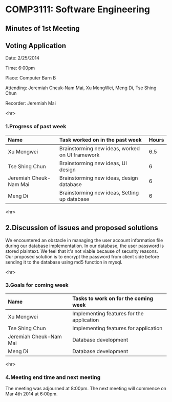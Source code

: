<h1> COMP3111: Software Engineering </h1>

<h2> Minutes of 1st Meeting </h2>

<h2> Voting Application </h2>

Date: 2/25/2014

Time: 6:00pm

Place: Computer Barn B

Attending: Jeremiah Cheuk-Nam Mai, Xu MengWei, Meng Di, Tse Shing Chun

Recorder: Jeremiah Mai



&lt;hr&gt;



<h3> 1.Progress of past week </h3>

| Name | Task worked on in the past week | Hours |
|:-----|:--------------------------------|:------|
| Xu Mengwei | Brainstorming new ideas, worked on UI framework | 6.5   |
|Tse Shing Chun | Brainstorming new ideas, UI design | 6     |
|Jeremiah Cheuk-Nam Mai | Brainstorming new ideas, design database | 6     |
|Meng Di | Brainstorming new ideas, Setting up database | 6     |



&lt;hr&gt;



<h2> 2.Discussion of issues and proposed solutions </h2>

We encountered an obstacle in managing the user account information file during our database implementation. In our database, the user password is stored plaintext. We feel that it's not viable because of security reasons. Our proposed solution is to encrypt the password from client side before sending it to the database using md5 function in mysql.



&lt;hr&gt;



<h3> 3.Goals for coming week </h3>

| Name | Tasks to work on for the coming week |
|:-----|:-------------------------------------|
| Xu Mengwei | Implementing features for the application |
|Tse Shing Chun | Implementing features for application |
|Jeremiah Cheuk-Nam Mai | Database development                 |
|Meng Di | Database development                 |



&lt;hr&gt;



<h3> 4.Meeting end time and next meeting </h3>

The meeting was adjourned at 8:00pm. The next meeting will commence on Mar 4th 2014 at 6:00pm.
